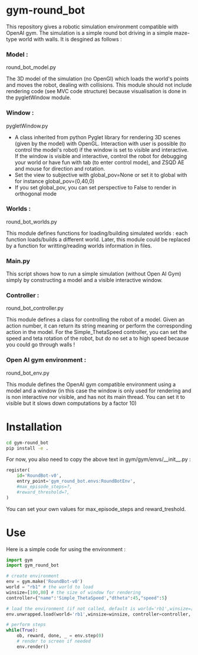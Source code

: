 # gym-round_bot

This repository gives a robotic simulation environment compatible with OpenAI gym. The simulation is a simple round bot driving in a simple maze-type world with walls. It is desgined as follows :

### Model :
round_bot_model.py

The 3D model of the simulation (no OpenGl) which loads the world's points and moves the robot, dealing with collisions. This module should not include rendering code (see MVC code structure) because visualisation is done in the pygletWindow module.

### Window :
pygletWindow.py

+ A class inherited from python Pyglet library for rendering 3D scenes (given by the model) with OpenGL. Interaction with user is possible (to control the model's robot) if the window is set to visible and interactive. If the window is visible and interactive, control the robot for debugging your world or have fun with tab (to enter control mode), and ZSQD AE and mouse for direction and rotation.
+ Set the view to subjective with global_pov=None or set it to global with for instance global_pov=(0,40,0)
+ If you set global_pov, you can set perspective to False to render in orthogonal mode

### Worlds :
round_bot_worlds.py

This module defines functions for loading/building simulated worlds : each function loads/builds a different world. Later, this module could be replaced by a function for writting/reading worlds information in files.

### Main.py
This script shows how to run a simple simulation (without Open AI Gym) simply by constructing a model and a visible interactive window.

### Controller :
round_bot_controller.py

This module defines a class for controlling the robot of a model. Given an action number, it can return its string meaning or perform the corresponding action in the model. For the Simple_ThetaSpeed controller, you can set the speed and teta rotation of the robot, but do no set a to high speed because you could go through walls !

### Open AI gym environment :
round_bot_env.py

This module defines the OpenAI gym compatible environment using a model and a window (in this case the window is only used for rendering and is non interactive nor visible, and has not its main thread. You can set it to visible but it slows down computations by a factor 10)


# Installation

```bash
cd gym-round_bot
pip install -e .
```

For now, you also need to copy the above text in gym/gym/envs/\_\_init\_\_.py :
```Python
register(
    id='RoundBot-v0',
    entry_point='gym_round_bot.envs:RoundBotEnv',
    #max_episode_steps=?,
    #reward_threshold=?,
)
```
You can set your own values for max_episode_steps and reward_treshold.

# Use

Here is a simple code for using the environment :
```Python
import gym
import gym_round_bot

# create environment
env = gym.make('RoundBot-v0')
world = "rb1" # the world to load
winsize=[100,80] # the size of window for rendering
controller={"name":'Simple_ThetaSpeed',"dtheta":45,"speed":5}

# load the environment (if not called, default is world='rb1',winsize=[80,60], controller={"name":'Simple_ThetaSpeed',"dteta":20,"speed":10}), global_pov = None, perppective=True )
env.unwrapped.load(world='rb1',winsize=winsize, controller=controller, global_pov = (0,40,0), perspective=False)

# perform steps
while(True):
    ob, reward, done, _ = env.step(0)
    # render to screen if needed
    env.render()
```
